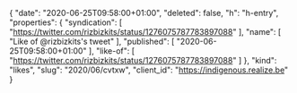 {
  "date": "2020-06-25T09:58:00+01:00",
  "deleted": false,
  "h": "h-entry",
  "properties": {
    "syndication": [
      "https://twitter.com/rizbizkits/status/1276075787783897088"
    ],
    "name": [
      "Like of @rizbizkits's tweet"
    ],
    "published": [
      "2020-06-25T09:58:00+01:00"
    ],
    "like-of": [
      "https://twitter.com/rizbizkits/status/1276075787783897088"
    ]
  },
  "kind": "likes",
  "slug": "2020/06/cvtxw",
  "client_id": "https://indigenous.realize.be"
}
